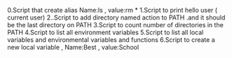 0.Script that create alias Name:ls , value:rm *
1.Script to print hello user ( current user)
2..Script to add directory named action to PATH .and it should be the last directory on PATH
3.Script to count number  of directories in the PATH
4.Script to list all environment variables
5.Script to list all local variables and environmental variables and functions
6.Script to create a new local variable , Name:Best , value:School
